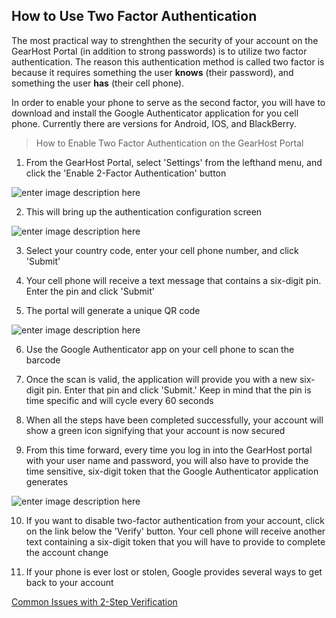 
How to Use Two Factor Authentication
------------------------------------

The most practical way to strenghthen the security of your account on the GearHost Portal (in addition to strong passwords) is to utilize two factor authentication. The reason this authentication method is called two factor is because it requires something the user **knows** (their password), and something the user **has** (their cell phone).

In order to enable your phone to serve as the second factor, you will have to download and install the Google Authenticator application for you cell phone. Currently there are versions for Android, IOS, and BlackBerry.


 >How to Enable Two Factor Authentication on the GearHost Portal

1. From the GearHost Portal, select 'Settings' from the lefthand menu, and click the 'Enable 2-Factor Authentication' button
 
 ![enter image description here](http://i.imgur.com/6Px7wE1.png)
 
2. This will bring up the authentication configuration screen
 
 ![enter image description here](http://i.imgur.com/jo7CGko.png)

3. Select your country code, enter your cell phone number, and click 'Submit'
 
4. Your cell phone will receive a text message that contains a six-digit pin. Enter the pin and click 'Submit'

5. The portal will generate a unique QR code
  
 ![enter image description here](http://i.imgur.com/TeW52hE.png)

6. Use the Google Authenticator app on your cell phone to scan the barcode

7. Once the scan is  valid, the application will provide you with a new six-digit pin. Enter that pin and click  'Submit.' Keep in mind that the pin is time specific and will cycle every 60 seconds

8. When all the steps have been completed successfully, your account will show a green icon signifying that your account is now secured

9. From this time forward, every time you log in into the GearHost portal with your user name and password, you will also have to provide the time sensitive, six-digit token that the Google Authenticator application generates

 ![enter image description here](http://i.imgur.com/jYl25yx.png)

10. If you want to disable two-factor authentication from your account, click on the link below the 'Verify' button. Your cell phone will receive another text containing a six-digit token that you will have to provide to complete the account change

11. If your phone is ever lost or stolen, Google provides several ways to get back to your account

   [Common Issues with 2-Step Verification](http://support.google.com/accounts/answer/185834?hl=en#phone)
